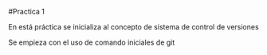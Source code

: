 #Practica 1

En está práctica se inicializa al concepto de sistema de control de versiones

Se empieza con el uso de comando iniciales de git